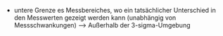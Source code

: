 - untere Grenze es Messbereiches, wo ein tatsächlicher Unterschied in den Messwerten gezeigt werden kann (unabhängig von Messschwankungen)
--> Außerhalb der 3-sigma-Umgebung 